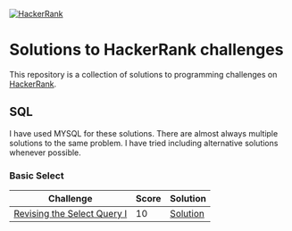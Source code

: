 [![HackerRank](https://www.hackerrank.com/wp-content/uploads/2018/08/hackerrank_logo.png)](https://www.hackerrank.com/lalwanijayesh)
# Solutions to HackerRank challenges
This repository is a collection of solutions to programming challenges on [HackerRank](https://www.hackerrank.com).

## SQL

I have used MYSQL for these solutions. There are almost always multiple solutions to the same problem. I have tried including alternative solutions whenever possible.

### Basic Select

Challenge | Score | Solution
-----------|-------|---------
[Revising the Select Query I](https://www.hackerrank.com/challenges/revising-the-select-query/problem) | 10 | [Solution](https://github.com/jayeshlalwani9294/hackerrank-solutions/blob/master/Basic%20Select/Revising%20the%20Select%20Query%20I.sql)
